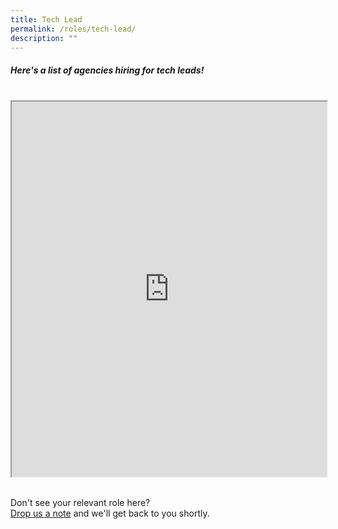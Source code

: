 ```yaml
---
title: Tech Lead
permalink: /roles/tech-lead/
description: ""
---
```

##### Here's a list of agencies hiring for tech leads!
<br>
<iframe src="https://docs.google.com/spreadsheets/d/e/2PACX-1vRKeIHN2edATjW8zRU5HgoQ6UxtXEYtoeYa1PE2epVh4OlWr0fKP419IZieULRuMXWtNi5lseklG5br/pubhtml?gid=451607483&amp;single=true&amp;widget=true&amp;headers=false" width="100%" height="600"></iframe>

<br> Don't see your relevant role here? <br> [Drop us a note](https://go.gov.sg/techforpublicgood) and we'll get back to you shortly.